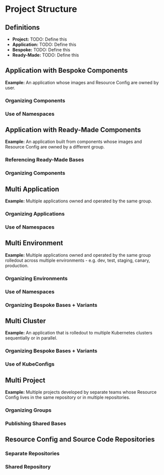 # Project Structure

## Definitions

- **Project:** TODO: Define this
- **Application:** TODO: Define this
- **Bespoke:** TODO: Define this
- **Ready-Made:** TODO: Define this

## Application with Bespoke Components

**Example:** An application whose images and Resource Config are owned by user.

### Organizing Components

### Use of Namespaces

## Application with Ready-Made Components

**Example:** An application built from components whose images and Resource Config are owned by a different group.

### Referencing Ready-Made Bases

### Organizing Components

## Multi Application

**Example:** Multiple applications owned and operated by the same group.

### Organizing Applications

### Use of Namespaces

## Multi Environment

**Example:** Multiple applications owned and operated by the same group rolledout across multiple environments -
e.g. dev, test, staging, canary, production.

### Organizing Environments

### Use of Namespaces

### Organizing Bespoke Bases + Variants

## Multi Cluster

**Example:** An application that is rolledout to multiple Kubernetes clusters sequentially or in parallel.

### Organizing Bespoke Bases + Variants

### Use of KubeConfigs

## Multi Project

**Example:** Multiple projects developed by separate teams whose Resource Config lives in the same repository or
in multiple repositories.

### Organizing Groups

### Publishing Shared Bases

## Resource Config and Source Code Repositories

### Separate Repositories

### Shared  Repository